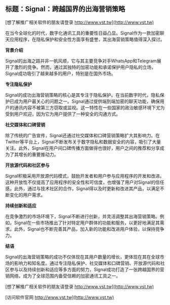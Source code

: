 ## **标题：Signal：跨越国界的出海营销策略**

[想了解推广相关软件的朋友请登录 http://www.vst.tw](http://www.vst.tw)

在当今全球化的时代，数字化通讯工具的重要性日益凸显。Signal作为一款加密聊天应用程序，在隐私保护和安全性方面享有盛誉，其出海营销策略值得深入探讨。

**背景介绍**

Signal的出海之路并非一帆风顺，它与其主要竞争对手WhatsApp和Telegram展开了激烈的竞争。然而，通过其独特的加密功能和承诺保护用户隐私的立场，Signal成功吸引了越来越多的用户，特别是在国外市场。

**专注隐私保护**

Signal的成功出海营销策略的核心是其专注于隐私保护。在当前数字时代，隐私保护已成为用户最关心的问题之一。Signal通过提供端到端加密的聊天功能，确保用户的通讯内容不被第三方窃取或监视。这一特性在一些国家的政治敏感环境下尤为受到用户欢迎，因为它为用户提供了一种安全的沟通方式。

**社交媒体和口碑营销**

除了传统的广告宣传，Signal还通过社交媒体和口碑营销策略扩大其影响力。在Twitter等平台上，Signal不断发布关于数字隐私和数据安全的内容，吸引了大量关注。此外，Signal在用户间口碑传播方面做得也很好，用户之间的推荐和分享成为了其增长的重要推动力。

**开放源代码和社区参与**

Signal积极采用开放源代码模式，鼓励开发者和用户参与应用程序的开发和改进。这种开放性不仅提高了应用程序的安全性和可信度，也增强了用户对Signal的信任感。此外，通过与技术社区的合作，Signal得以及时更新和改进其产品，以满足不断变化的用户需求。

**持续创新和适应**

在竞争激烈的市场环境下，Signal不断进行创新，并灵活调整其出海营销策略。例如，Signal在一些市场推出了针对特定用户群体的功能和服务，以更好地满足其需求。此外，Signal也不断完善其产品，加入新的功能和改进用户体验，以保持竞争力。

**结语**

Signal的出海营销策略的成功不仅体现在其用户数量的增长，更体现在其在全球市场的影响力和知名度。通过专注隐私保护、社交媒体和口碑营销、开放源代码和社区参与以及持续创新和适应等多方面的努力，Signal成功打造了一张跨越国界的营销网络，成为了全球范围内备受信赖的加密通讯工具之一。

[想了解推广相关软件的朋友请登录 http://www.vst.tw](http://www.vst.tw)


[访问软件官网 http://www.vst.tw](http://www.vst.tw)
